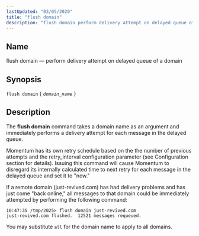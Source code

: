 ```yaml
---
lastUpdated: "03/05/2020"
title: "flush domain"
description: "flush domain perform delivery attempt on delayed queue of a domain flush domain domain name The flush domain command takes a domain name as an argument and immediately performs a delivery attempt for each message in the delayed queue Momentum has its own retry schedule based on the the number..."
---
```


<a name="console_commands.flush_domain"></a> 
## Name

flush domain — perform delivery attempt on delayed queue of a domain

## Synopsis

`flush domain` { *`domain_name`* }

<a name="idp11062720"></a> 
## Description

The **flush domain**        command takes a domain name as an argument and immediately performs a delivery attempt for each message in the delayed queue.

Momentum has its own retry schedule based on the the number of previous attempts and the retry_interval configuration parameter (see Configuration section for details). Issuing this command will cause Momentum to disregard its internally calculated time to next retry for each message in the delayed queue and set it to "now."

If a remote domain (just-revived.com) has had delivery problems and has just come "back online," all messages to that domain could be immediately attempted by performing the following command:

```
10:47:35 /tmp/2025> flush domain just-revived.com
just-revived.com flushed.  12521 messages requeued.
```

You may substitute `all` for the domain name to apply to all domains.